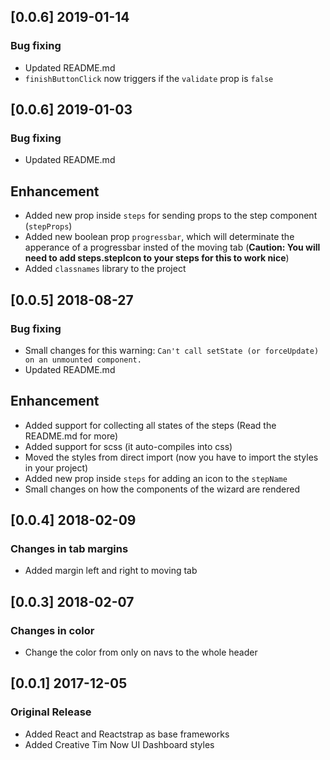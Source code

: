 ## [0.0.6] 2019-01-14
### Bug fixing
- Updated README.md
- `finishButtonClick` now triggers if the `validate` prop is `false`

## [0.0.6] 2019-01-03
### Bug fixing
- Updated README.md
## Enhancement
- Added new prop inside `steps` for sending props to the step component (`stepProps`)
- Added new boolean prop `progressbar`, which will determinate the apperance of a progressbar insted of the moving tab (**Caution: You will need to add steps.stepIcon to your steps for this to work nice**)
- Added `classnames` library to the project

## [0.0.5] 2018-08-27
### Bug fixing
- Small changes for this warning: `Can't call setState (or forceUpdate) on an unmounted component.`
- Updated README.md
## Enhancement
- Added support for collecting all states of the steps (Read the README.md for more)
- Added support for scss (it auto-compiles into css)
- Moved the styles from direct import (now you have to import the styles in your project)
- Added new prop inside `steps` for adding an icon to the `stepName`
- Small changes on how the components of the wizard are rendered

## [0.0.4] 2018-02-09
### Changes in tab margins
- Added margin left and right to moving tab

## [0.0.3] 2018-02-07
### Changes in color
- Change the color from only on navs to the whole header

## [0.0.1] 2017-12-05
### Original Release
- Added React and Reactstrap as base frameworks
- Added Creative Tim Now UI Dashboard styles
